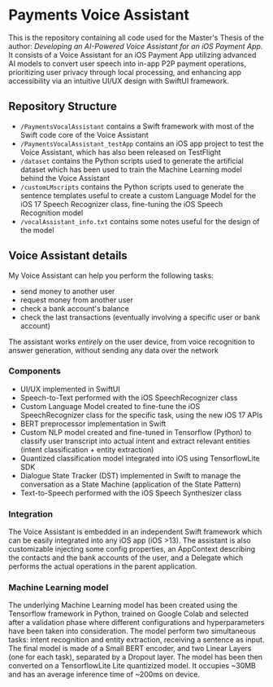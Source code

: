 # Payments Voice Assistant

This is the repository containing all code used for the Master's Thesis of the author: *Developing an AI-Powered Voice Assistant for an iOS Payment App*. 
It consists of a Voice Assistant for an iOS Payment App utilizing advanced AI models to convert user speech into in-app P2P payment operations, prioritizing user privacy through local processing, and enhancing app accessibility via an intuitive UI/UX design with SwiftUI framework.

## Repository Structure
- `/PaymentsVocalAssistant` contains a Swift framework with most of the Swift code core of the Voice Assistant
- `/PaymentsVocalAssistant_testApp` contains an iOS app project to test the Voice Assistant, which has also been released on TestFlight
- `/dataset` contains the Python scripts used to generate the artificial dataset which has been used to train the Machine Learning model behind the Voice Assistant
- `/customLMscripts` contains the Python scripts used to generate the sentence templates useful to create a custom Language Model for the iOS 17 Speech Recognizer class, fine-tuning the iOS Speech Recognition model
- `/vocalAssistant_info.txt` contains some notes useful for the design of the model


## Voice Assistant details
My Voice Assistant can help you perform the following tasks:
-  send money to another user
-  request money from another user
-  check a bank account's balance
-  check the last transactions (eventually involving a specific user or bank account)
    
The assistant works *entirely* on the user device, from voice recognition to answer generation, without sending any data over the network

### Components
- UI/UX implemented in SwiftUI
- Speech-to-Text performed with the iOS SpeechRecognizer class
- Custom Language Model created to fine-tune the iOS SpeechRecognizer class for the specific task, using the new iOS 17 APIs
- BERT preprocessor implementation in Swift
- Custom NLP model created and fine-tuned in Tensorflow (Python) to classify user transcript into actual intent and extract relevant entities (intent classification + entity extraction)
- Quantized classification model integrated into iOS using TensorflowLite SDK
- Dialogue State Tracker (DST) implemented in Swift to manage the conversation as a State Machine (application of the State Pattern)
- Text-to-Speech performed with the iOS Speech Synthesizer class

### Integration
The Voice Assistant is embedded in an independent Swift framework which can be easily integrated into any iOS app (iOS >13). The assistant is also customizable injecting some config properties, an AppContext describing the contacts and the bank accounts of the user, and a Delegate which performs the actual operations in the parent application.

### Machine Learning model
The underlying Machine Learning model has been created using the Tensorflow framework in Python, trained on Google Colab and selected after a validation phase where different configurations and hyperparameters have been taken into consideration.
The model perform two simultaneous tasks: intent recognition and entity extraction, receiving a sentence as input. The final model is made of a Small BERT encoder, and two Linear Layers (one for each task), separated by a Dropout layer.
The model has been then converted on a TensorflowLite Lite quantizized model. It occupies ~30MB and has an average inference time of ~200ms on device.
